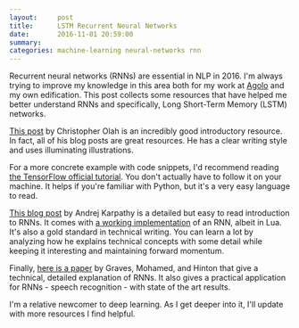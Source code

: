```yaml
---
layout:     post
title:      LSTM Recurrent Neural Networks
date:       2016-11-01 20:59:00
summary:    
categories: machine-learning neural-networks rnn
---
```


Recurrent neural networks (RNNs) are essential in NLP in 2016. I'm always trying to improve my knowledge in this area both for my work at [Agolo](http://agolo.com) and my own edification. This post collects some resources that have helped me better understand RNNs and specifically, Long Short-Term Memory (LSTM) networks.

[This post](http://colah.github.io/posts/2015-08-Understanding-LSTMs/) by Christopher Olah is an incredibly good introductory resource. In fact, all of his blog posts are great resources. He has a clear writing style and uses illuminating illustrations.

For a more concrete example with code snippets, I'd recommend reading [the TensorFlow official tutorial](https://www.tensorflow.org/versions/master/tutorials/recurrent/index.html). You don't actually have to follow it on your machine. It helps if you're familiar with Python, but it's a very easy language to read.

[This blog post](http://karpathy.github.io/2015/05/21/rnn-effectiveness/) by Andrej Karpathy is a detailed but easy to read introduction to RNNs. It comes with [a working implementation](https://github.com/karpathy/char-rnn) of an RNN, albeit in Lua. It's also a gold standard in technical writing. You can learn a lot by analyzing how he explains technical concepts with some detail while keeping it interesting and maintaining forward momentum.

Finally, [here is a paper](https://arxiv.org/pdf/1303.5778.pdf) by Graves, Mohamed, and Hinton that give a technical, detailed explanation of RNNs. It also gives a practical application for RNNs - speech recognition - with state of the art results.

I'm a relative newcomer to deep learning. As I get deeper into it, I'll update with more resources I find helpful.